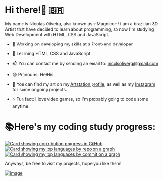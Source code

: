 # Hi there!👋 🇧🇷

My name is Nicolas Oliveira, also known as ✨Magnico✨!
I am a brazilian 3D Artist that have decided to learn about programming, so now I'm studying Web Development with HTML, CSS and JavaScript.

- 🔭 Working on developing my skills at a Front-end developer

- 🌱 Learning HTML, CSS and JavaScript

- 📫 You can contact me by sending an email to: nicolsoliverg@gmail.com

- 😄 Pronouns: He/His

- 🎨 You can find my art on my [Artstation profile](https://www.artstation.com/magnico/), as well as my [Instagram](https://www.instagram.com/magnic0/) for some ongoing projects.

- ⚡ Fun fact: I love video games, so I'm probably going to code some anytime.

# 📚Here's my coding study progress:

[![Card showing contribution progress in GitHub](http://github-profile-summary-cards.vercel.app/api/cards/profile-details?username=Magnic0&theme=tokyonight)](#)
[![Card showing my top languages by repo on a graph](http://github-profile-summary-cards.vercel.app/api/cards/repos-per-language?username=Magnic0&theme=tokyonight)](#)
[![Card showing my top languages by commit on a graph](http://github-profile-summary-cards.vercel.app/api/cards/most-commit-language?username=Magnic0&theme=tokyonight)](#)

Anyways, be free to visit my projects, hope you like them!

[![image](https://c.tenor.com/EhmdDLgEARsAAAAM/madeline-celeste.gif)](#)
